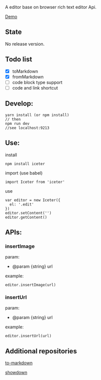 
A editor base on browser rich text editor Api.


[Demo](https://ggice.github.io/iceter/)

## State

No release version.

## Todo list

- [x] toMarkdown
- [x] fromMarkdown
- [ ] code block type support
- [ ] code and link shortcut

## Develop:

    yarn install (or npm install)
    // then 
    npm run dev
    //see localhost:9213

## Use:

install

    npm install iceter

import (use babel)

    import Iceter from 'iceter'

use

    var editor = new Iceter({
      el: '.edit'
    })
    editor.setContent('')
    editor.getContent()

## APIs:

### insertImage

param:

* @param {string} url

example:
 
    editor.insertImage(url)

### insertUrl

param:

* @param {string} url

example:
 
    editor.insertUrl(url)


## Additional repositories

[to-markdown](https://github.com/domchristie/to-markdown)

[showdown](https://github.com/showdownjs/showdown)

